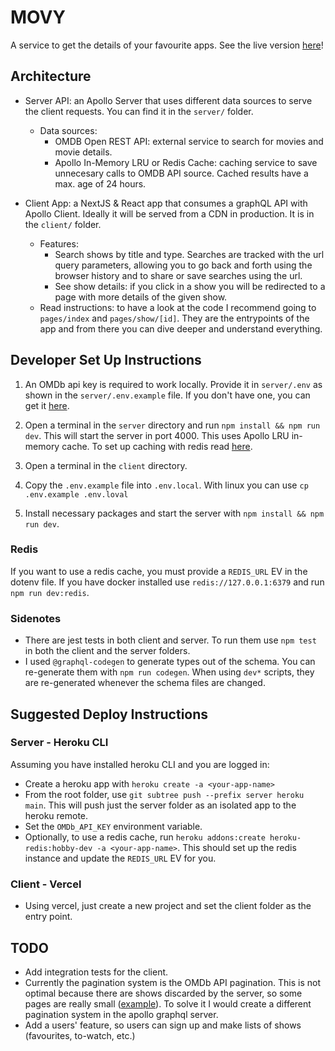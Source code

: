 # MOVY

A service to get the details of your favourite apps. See the live version [here](https://movy-ashen.vercel.app/)!

## Architecture

- Server API: an Apollo Server that uses different data sources to serve the client requests. You can find it in the `server/` folder.

  - Data sources:
    - OMDB Open REST API: external service to search for movies and movie details.
    - Apollo In-Memory LRU or Redis Cache: caching service to save unnecesary calls to OMDB API source. Cached results have a max. age of 24 hours.

- Client App: a NextJS & React app that consumes a graphQL API with Apollo Client. Ideally it will be served from a CDN in production. It is in the `client/` folder.
  - Features:
    - Search shows by title and type. Searches are tracked with the url query parameters, allowing you to go back and forth using the browser history and to share or save searches using the url.
    - See show details: if you click in a show you will be redirected to a page with more details
      of the given show.
  - Read instructions: to have a look at the code I recommend going to `pages/index` and `pages/show/[id]`. They are the entrypoints of the app and from there you can dive deeper and understand everything.

## Developer Set Up Instructions

1. An OMDb api key is required to work locally. Provide it in `server/.env` as shown in the `server/.env.example` file. If you don't have one, you can get it [here](https://www.omdbapi.com/apikey.aspx).

2. Open a terminal in the `server` directory and run `npm install && npm run dev`. This will start the server in port 4000. This uses Apollo LRU in-memory cache. To set up caching with redis read [here](#Redis).
3. Open a terminal in the `client` directory.
4. Copy the `.env.example` file into `.env.local`. With linux you can use `cp .env.example .env.loval`
5. Install necessary packages and start the server with `npm install && npm run dev`.

### Redis

If you want to use a redis cache, you must provide a `REDIS_URL` EV in the dotenv file. If you have docker installed use `redis://127.0.0.1:6379` and run `npm run dev:redis`.

### Sidenotes

- There are jest tests in both client and server. To run them use `npm test` in both the client and the server folders.
- I used `@graphql-codegen` to generate types out of the schema. You can re-generate them
  with `npm run codegen`. When using `dev*` scripts, they are re-generated whenever the schema files are changed.

## Suggested Deploy Instructions

### Server - Heroku CLI

Assuming you have installed heroku CLI and you are logged in:

- Create a heroku app with `heroku create -a <your-app-name>`
- From the root folder, use `git subtree push --prefix server heroku main`. This will push just the server folder as an isolated app to the heroku remote.
- Set the `OMDb_API_KEY` environment variable.
- Optionally, to use a redis cache, run `heroku addons:create heroku-redis:hobby-dev -a <your-app-name>`. This should set up the redis instance and update the `REDIS_URL` EV for you.

### Client - Vercel

- Using vercel, just create a new project and set the client folder as the entry point.

## TODO

- Add integration tests for the client.
- Currently the pagination system is the OMDb API pagination. This is not optimal because there are shows discarded by the server, so some pages are really small ([example](https://movy-ashen.vercel.app/?title=harry+potter&type=ALL&page=2)). To solve it I would create a different pagination system in the apollo graphql server.
- Add a users' feature, so users can sign up and make lists of shows (favourites, to-watch, etc.)
